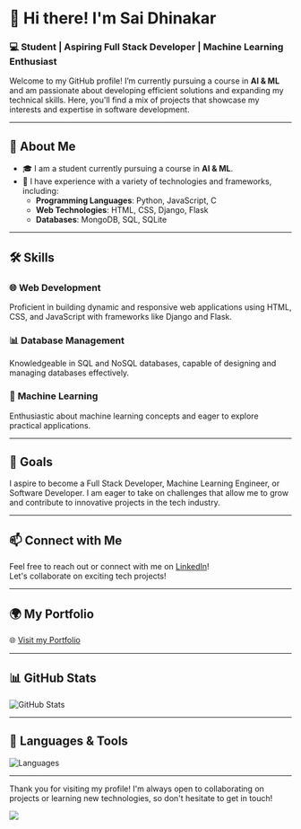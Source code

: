 # 👋 Hi there! I'm **Sai Dhinakar**  
### 💻 Student | Aspiring Full Stack Developer | Machine Learning Enthusiast 

Welcome to my GitHub profile! I’m currently pursuing a course in **AI & ML** and am passionate about developing efficient solutions and expanding my technical skills. Here, you'll find a mix of projects that showcase my interests and expertise in software development.

---

## 🌟 About Me

- 🎓 I am a student currently pursuing a course in **AI & ML**.
- 💼 I have experience with a variety of technologies and frameworks, including:
  - **Programming Languages**: Python, JavaScript, C
  - **Web Technologies**: HTML, CSS, Django, Flask
  - **Databases**: MongoDB, SQL, SQLite

---

## 🛠️ Skills

### 🌐 **Web Development**
Proficient in building dynamic and responsive web applications using HTML, CSS, and JavaScript with frameworks like Django and Flask.

### 📊 **Database Management**
Knowledgeable in SQL and NoSQL databases, capable of designing and managing databases effectively.

### 🤖 **Machine Learning**
Enthusiastic about machine learning concepts and eager to explore practical applications.

---

## 🎯 Goals

I aspire to become a Full Stack Developer, Machine Learning Engineer, or Software Developer. I am eager to take on challenges that allow me to grow and contribute to innovative projects in the tech industry.

---

## 📫 Connect with Me

Feel free to reach out or connect with me on [LinkedIn](https://www.linkedin.com/in/saidhinakar-s)!  
Let's collaborate on exciting tech projects!

---

## 🌍 **My Portfolio**

🌐 [Visit my Portfolio](https://saidhinakar.github.io/Portfolio/)

---

## 📊 **GitHub Stats**  
![GitHub Stats](https://github-readme-stats.vercel.app/api?username=SaiDhinakar&show_icons=true&hide_title=true&count_private=true&hide=prs&theme=radical)

---

## 🚀 **Languages & Tools**  
![Languages](https://skillicons.dev/icons?i=python,js,html,css,flask,django,mongodb,sqlite,pyqt,c)

---

Thank you for visiting my profile! I'm always open to collaborating on projects or learning new technologies, so don't hesitate to get in touch!

[![](https://visitcount.itsvg.in/api?id=spidey&label=Profile%20Views&color=0&icon=5&pretty=true)](https://visitcount.itsvg.in)
